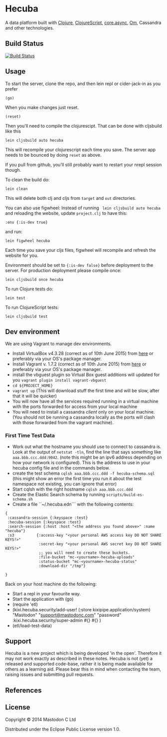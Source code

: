 # Hecuba

A data platform built with [Clojure][CLJ], [ClojureScript][CLJS], [core.async][CORE.ASYNC], [Om][OM], Cassandra and other technologies.

## Build Status

[![Build Status](https://travis-ci.org/MastodonC/kixi.hecuba.png?branch=master)](https://travis-ci.org/MastodonC/kixi.hecuba)

## Usage

To start the server, clone the repo, and then lein repl or cider-jack-in as you prefer

```
(go)
```

When you make changes just reset.

```
(reset)
```

Then you'll need to compile the clojurescipt. That can be done with
cljsbuild like this

```
lein cljsbuild auto hecuba
```

This will recompile your clojurescript each time you save. The server
app needs to be bounced by doing ```reset``` as above.

If you pull from github, you'll still probably want to restart your
nrepl session though.

To clean the build do:

```
lein clean
```

This will delete both clj and cljs from `target` and `out` directories.

You can also use figwheel:
Instead of running ``` lein cljsbuild auto hecuba``` and reloading the
website, update ``` project.clj ``` to have this:

```
:env {:is-dev true}

```
and run:

```
lein figwheel hecuba
```

Each time you save your cljs files, figwheel will recompile and
refresh the website for you.

Environment should be set to ``` {:is-dev false} ``` before
deployment to the server.
For production deployment please compile once:

```
lein cljsbuild once hecuba
```

To run Clojure tests do:

```
lein test
```

To run ClojureScript tests:

```
lein cljsbuild test
```

## Dev environment

We are using Vagrant to manage dev environments.

+ Install VirtualBox v4.3.28 (correct as of 10th June 2015) from [here](https://www.virtualbox.org/wiki/Downloads) or preferably via your OS's package manager.
+ Install Vagrant v. 1.7.2 (correct as of 10th June 2015) from [here](http://www.vagrantup.com/) or preferably via your OS's package manager.
+ install the vbguest plugin so Virtual Box guest additions will updated
  for you ``vagrant plugin install vagrant-vbguest``
+ ``cd ${PROJECT_HOME}``
+ ``vagrant up`` (This will download stuff the first time and will be slow, after that it will be quicker)
+ You will now have all the services required running in a virtual machine with the ports forwarded for access from your local machine
+ You will need to install a cassandra _client_ only on your local machine. (You should not be running a cassandra locally as the ports will clash with those forwarded from the vagrant machine).

### First Time Test Data

+ Work out what the hostname you should use to connect to cassandra is. Look at the output of ``netstat -tln``, find the line that says something like ``aaa.bbb.ccc.ddd:9042``. (note this might be an ipv6 address depending on how your network is configured). This is the address to use in your hecuba config file and in the commands below.
+ create the test schema ``cqlsh aaa.bbb.ccc.ddd -f hecuba-schema.sql`` (this might show an error the first time you run it about the test namespace not existing, you can ignore that error)
+ Start cqlsh with the right hostname ``cqlsh aaa.bbb.ccc.ddd``
+ Create the Elastic Search schema by running ``scripts/build-es-schema.sh``
+ Create a file ``~/.hecuba.edn``` with the following contents:
```
{
 :cassandra-session {:keyspace :test}
 :hecuba-session {:keyspace :test}
 :search-session {:host :host "<the address you found above>" :name "hecuba"}
 :s3          {:access-key "<your personal AWS access key DO NOT SHARE KEYS!>"
               :secret-key "<your personal AWS secret key DO NOT SHARE KEYS!>"
               ;; you will need to create these buckets.
               :file-bucket "mc-<yourname>-hecuba-uploads"
               :status-bucket "mc-<yourname>-hecuba-status"
               :download-dir "/tmp"}
               
}
```

Back on your host machine do the following:

+ Start a repl in your favourite way.
+ Start the application with (go)
+ (require 'etl)
+ (kixi.hecuba.security/add-user! (:store kixipipe.application/system) "Mastodon" "support@mastodonc.com" "password" :kixi.hecuba.security/super-admin  #{} #{} )
+ (etl/load-test-data)

## Support

Hecuba is a new project which is being developed 'in the open'. Therefore it may not work exactly as described in these notes. Hecuba is not (yet) a released and supported code-base, rather it is being made available for others as a learning aid. Please bear this in mind when contacting the team, raising issues and submitting pull requests.

## References

[CLJ]: http://clojure.org "Clojure"
[CLJS]: https://github.com/clojure/clojurescript "ClojureScript"
[OM]: https://github.com/swannodette/om "Om"
[CORE.ASYNC]: https://github.com/clojure/core.async "core.async"
[JIG]: https://github.com/juxt/jig "Jig"
[AMON]: http://amee.github.io/AMON "AMON"
[AMON-API]: http://blog.amee.com/products/ameerealtime/amee-realtime-uploading-data-using-the-api/#h.sxcz95x9lvwy

[AMON-UPLOADING]: https://est.amee.com/pdfs/UploadingDataAPI.pdf

## License

Copyright © 2014 Mastodon C Ltd

Distributed under the Eclipse Public License version 1.0.
